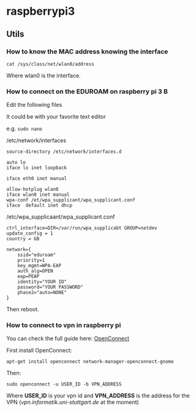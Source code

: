 # raspberrypi3

## Utils

### How to know the MAC address knowing the interface

```cat /sys/class/net/wlan0/address```

Where wlan0 is the interface.


### How to connect on the EDUROAM on raspberry pi 3 B

Edit the following files

It could be with your favorite text editor

e.g. `sudo nano`

/etc/network/interfaces

```
source-directory /etc/network/interfaces.d

auto lo
iface lo inet loopback

iface eth0 inet manual

allow-hotplug wlan0
iface wlan0 inet manual
wpa-conf /et/wpa_supplicant/wpa_supplicant.conf
iface  default inet dhcp
```


/etc/wpa_supplicaant/wpa_supplicant.conf


``` 
ctrl_interface=DIR=/var/run/wpa_supplicabt GROUP=netdev
update_config = 1
country = GB

network={
    ssid="eduroam"
    priority=1
    key_mgmt=WPA-EAP
    auth_alg=OPEN
    eap=PEAP
    identity="YOUR ID"
    password="YOUR PASSWORD"
    phase2="auto=NONE"
}
```

Then reboot.

### How to connect to vpn in raspberry pi

You can check the full guide here: [OpenConnect](https://cs.uwaterloo.ca/twiki/view/CF/OpenConnect)

First install OpenConnect:

`apt-get install openconnect network-manager-openconnect-gnome`


Then:


`sudo openconnect -u USER_ID -b VPN_ADDRESS`

Where **USER_ID** is your vpn id and
**VPN_ADDRESS** is the address for the VPN (*vpn.informatik.uni-stuttgart.de* at the moment)